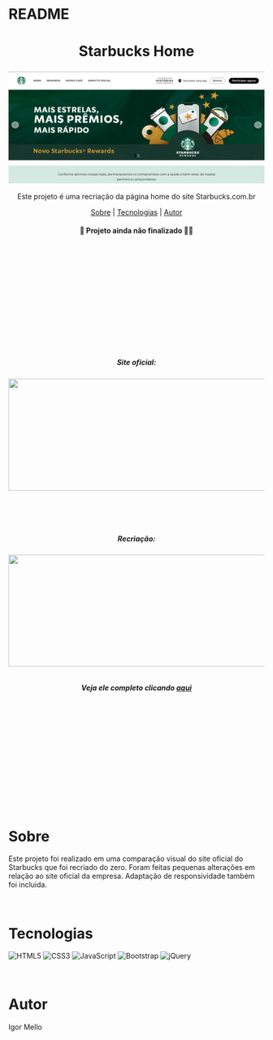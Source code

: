 # README

<h1 align="center">Starbucks Home</h1>
</h2>


<h3 align="center">
  <img src="/img-readme/starbucks-home.png" style="width: 600px; height: 220px; align-items: center; justify-content: center; margin: auto; display: block;">
</h3>

<p align="center">Este projeto é uma recriação da página home do site Starbucks.com.br</p>

<p align="center">
        <a href="#sobre">Sobre</a> |
        <a href="#tecnologias">Tecnologias</a> |
        <a href="#autor">Autor</a> 
</p>

<h4 align="center">🚧 Projeto ainda não finalizado 👷‍♂️</h4><br><br><br><br><br><br><br><br><br><br><br><br>

<h5 align="center">Site oficial:</h5>
<h6 align="center">
     <img src="/img-readme/Animação-original.gif" style="width: 600px; height: 220px; align-items: center; justify-content: center; margin: auto; display: block;">
</h6><br><br>

<h5 align="center">Recriação:</h5>
<h6 align="center">
     <img src="/img-readme/Animação.gif" style="width: 600px; height: 220px; align-items: center; justify-content: center; margin: auto; display: block;">
</h6>
<h5 align="center">Veja ele completo clicando <a target="blank" href="https://recreate-starbucks.netlify.app/">aqui</a></h5><br><br><br><br><br><br><br><br><br><br><br><br>

    

# Sobre
<p>Este projeto foi realizado em uma comparação visual do site oficial do Starbucks que foi recriado do zero. Foram feitas pequenas alterações em relação ao site oficial da empresa. Adaptação de responsividade também foi incluida.</p><br>

# Tecnologias
  ![HTML5](https://img.shields.io/badge/html5-%23E34F26.svg?style=for-the-badge&logo=html5&logoColor=white)
  ![CSS3](https://img.shields.io/badge/css3-%231572B6.svg?style=for-the-badge&logo=css3&logoColor=white)
  ![JavaScript](https://img.shields.io/badge/javascript-%23323330.svg?style=for-the-badge&logo=javascript&logoColor=%23F7DF1E)
  ![Bootstrap](https://img.shields.io/badge/bootstrap-%23563D7C.svg?style=for-the-badge&logo=bootstrap&logoColor=white)
  ![jQuery](https://img.shields.io/badge/jquery-%230769AD.svg?style=for-the-badge&logo=jquery&logoColor=white)
  
<br>

# Autor
<p>Igor Mello</p>

